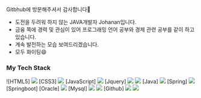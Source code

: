 Gitbhub에 방문해주셔서 감사합니다👋

- 도전을 두려워 하지 않는 JAVA개발자 Johanan입니다.
- 금융 쪽에 경력 및 관심이 있어 프로그래밍 언어 공부와 경제 관련 공부를 같이 하고 있습니다. 
- 계속 발전하는 모습 보여드리겠습니다.
- 모두 화이팅😄


<h3>My Tech Stack</h3>
![HTML5]
<img src="https://img.shields.io/badge/html-E34F26?style=for-the-badge&logo=html5&logoColor=white">
[CSS3]
<img src="https://img.shields.io/badge/css-1572B6?style=for-the-badge&logo=css3&logoColor=white">
[JavaScript]
<img src="https://img.shields.io/badge/javascript-F7DF1E?style=for-the-badge&logo=javascript&logoColor=black">
[Jquery]
<img src="https://img.shields.io/badge/jquery-0769AD?style=for-the-badge&logo=jquery&logoColor=white">
<img src="https://img.shields.io/badge/vue.js-4FC08D?style=for-the-badge&logo=vue.js&logoColor=white">
[Java]
<img src="https://img.shields.io/badge/JAVA-007396?style=for-the-badge&logo=java&logoColor=white">
[Spring]
<img src="https://img.shields.io/badge/Spring-6DB33F?style=for-the-badge&logo=Spring&logoColor=white">
[Springboot]
[Oracle]
<img src="https://img.shields.io/badge/oracle-F80000?style=for-the-badge&logo=oracle&logoColor=white">
[Mysql]
<img src="https://img.shields.io/badge/mysql-4479A1?style=for-the-badge&logo=mysql&logoColor=white">

<img src="https://img.shields.io/badge/bootstrap-7952B3?style=for-the-badge&logo=bootstrap&logoColor=white">
[Github]
<img src="https://img.shields.io/badge/apache tomcat-F8DC75?style=for-the-badge&logo=apachetomcat&logoColor=white">
<img src="https://img.shields.io/badge/github-181717?style=for-the-badge&logo=github&logoColor=white">


<!--
**Johanan-Dream/Johanan-Dream** is a ✨ _special_ ✨ repository because its `README.md` (this file) appears on your GitHub profile.

Here are some ideas to get you started:

- 🔭 I’m currently working on ...
- 🌱 I’m currently learning ...
- 👯 I’m looking to collaborate on ...
- 🤔 I’m looking for help with ...
- 💬 Ask me about ...
- 📫 How to reach me: ...
- 😄 Pronouns: ...
- ⚡ Fun fact: ...
-->
